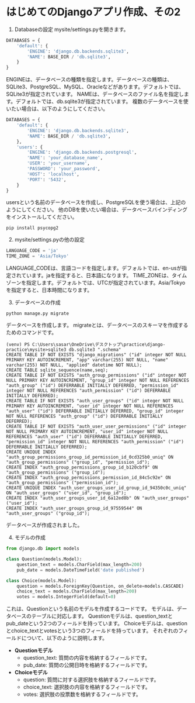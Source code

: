 # はじめてのDjangoアプリ作成、その2

1. Databaseの設定
mysite/settings.pyを開きます。
```python
DATABASES = {
    'default': {
        'ENGINE': 'django.db.backends.sqlite3',
        'NAME': BASE_DIR / 'db.sqlite3',
    }
}
```
ENGINEは、データベースの種類を指定します。データベースの種類は、SQLite3、PostgreSQL、MySQL、Oracleなどがあります。デフォルトでは、SQLite3が指定されています。
NAMEは、データベースのファイル名を指定します。デフォルトでは、db.sqlite3が指定されています。
複数のデータベースを使いたい場合は、以下のようにしてください。
```python
DATABASES = {
    'default': {
        'ENGINE': 'django.db.backends.sqlite3',
        'NAME': BASE_DIR / 'db.sqlite3',
    },
    'users': {
        'ENGINE': 'django.db.backends.postgresql',
        'NAME': 'your_database_name',
        'USER': 'your_username',
        'PASSWORD': 'your_password',
        'HOST': 'localhost',
        'PORT': '5432',
    }
}
```
usersという名前のデータベースを作成し、PostgreSQLを使う場合は、上記のようにしてください。
他のDBを使いたい場合は、データベースバインディングをインストールしてください。
```pwsh
pip install psycopg2
```

2. mysite/settings.pyの他の設定
```python
LANGUAGE_CODE = 'ja'
TIME_ZONE = 'Asia/Tokyo'
```
LANGUAGE_CODEは、言語コードを指定します。デフォルトでは、en-usが指定されています。jaを指定すると、日本語になります。
TIME_ZONEは、タイムゾーンを指定します。デフォルトでは、UTCが指定されています。Asia/Tokyoを指定すると、日本時間になります。

3. データベースの作成
```pwsh
python manage.py migrate
```
データベースを作成します。
migrateとは、データベースのスキーマを作成するためのコマンドです。
```pwsh
(venv) PS C:\Users\sasar\OneDrive\デスクトップ\practice\django-practice\mysite>sqlite3 db.sqlite3 ".schema"
CREATE TABLE IF NOT EXISTS "django_migrations" ("id" integer NOT NULL PRIMARY KEY AUTOINCREMENT, "app" varchar(255) NOT NULL, "name" varchar(255) NOT NULL, "applied" datetime NOT NULL);
CREATE TABLE sqlite_sequence(name,seq);
CREATE TABLE IF NOT EXISTS "auth_group_permissions" ("id" integer NOT NULL PRIMARY KEY AUTOINCREMENT, "group_id" integer NOT NULL REFERENCES "auth_group" ("id") DEFERRABLE INITIALLY DEFERRED, "permission_id" integer NOT NULL REFERENCES "auth_permission" ("id") DEFERRABLE INITIALLY DEFERRED);
CREATE TABLE IF NOT EXISTS "auth_user_groups" ("id" integer NOT NULL PRIMARY KEY AUTOINCREMENT, "user_id" integer NOT NULL REFERENCES "auth_user" ("id") DEFERRABLE INITIALLY DEFERRED, "group_id" integer NOT NULL REFERENCES "auth_group" ("id") DEFERRABLE INITIALLY DEFERRED);
CREATE TABLE IF NOT EXISTS "auth_user_user_permissions" ("id" integer NOT NULL PRIMARY KEY AUTOINCREMENT, "user_id" integer NOT NULL REFERENCES "auth_user" ("id") DEFERRABLE INITIALLY DEFERRED, "permission_id" integer NOT NULL REFERENCES "auth_permission" ("id") DEFERRABLE INITIALLY DEFERRED);
CREATE UNIQUE INDEX "auth_group_permissions_group_id_permission_id_0cd325b0_uniq" ON "auth_group_permissions" ("group_id", "permission_id");    
CREATE INDEX "auth_group_permissions_group_id_b120cbf9" ON "auth_group_permissions" ("group_id");
CREATE INDEX "auth_group_permissions_permission_id_84c5c92e" ON "auth_group_permissions" ("permission_id");
CREATE UNIQUE INDEX "auth_user_groups_user_id_group_id_94350c0c_uniq" ON "auth_user_groups" ("user_id", "group_id");
CREATE INDEX "auth_user_groups_user_id_6a12ed8b" ON "auth_user_groups" ("user_id");
CREATE INDEX "auth_user_groups_group_id_97559544" ON "auth_user_groups" ("group_id");
```
データベースが作成されました。

4. モデルの作成
```python
from django.db import models

class Question(models.Model):
    question_text = models.CharField(max_length=200)
    pub_date = models.DateTimeField('date published')

class Choice(models.Model):
    question = models.ForeignKey(Question, on_delete=models.CASCADE)
    choice_text = models.CharField(max_length=200)
    votes = models.IntegerField(default=0)
```
これは、Questionという名前のモデルを作成するコードです。
モデルは、データベースのテーブルに対応します。
Questionモデルは、question_textとpub_dateという2つのフィールドを持っています。
Choiceモデルは、questionとchoice_textとvotesという3つのフィールドを持っています。
それぞれのフィールドについて、以下のように説明します。
- **Questionモデル**
    - question_text: 質問の内容を格納するフィールドです。
    - pub_date: 質問の公開日時を格納するフィールドです。
- **Choiceモデル**
    - question: 質問に対する選択肢を格納するフィールドです。
    - choice_text: 選択肢の内容を格納するフィールドです。
    - votes: 選択肢の投票数を格納するフィールドです。
    